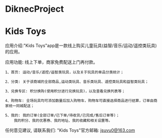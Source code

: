 # DiknecProject
# Kids Toys

  应用介绍:"Kids Toys"app是一款线上购买儿童玩具(益智/音乐/运动/遥控类玩具)的应用。

  应用功能: 线上下单，商家免费配送上门再付款。
  
    1、首页: 运动/音乐/遥控/益智类玩具，以及关于玩具的单品分类统计；
    
    2、分类: 关于该商城的全部商品,运动类玩具、音乐类玩具、遥控类玩具和益智类玩具；
    
    3、兑换专区: 积分换购(使用积分进行兑换玩具)，以及查看兑换列表等；
    
    4、购物车: 全场玩具均可添加数量后加入购物车，购物车可直接选择商品进行结算，订单由商家统一同城配送；
    
    5、我的: 我的订单(全部订单/已下单/待收货/已完成/售后订单等)；
        我的积分、我的优惠券、我的地址、我的收藏和相关设置等。

  任何意见建议, 请联系我们: 
  "Kids Toys"官方邮箱: jsuvu0@163.com
